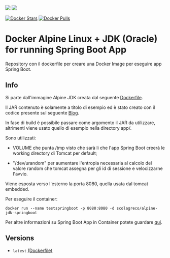 [![](https://images.microbadger.com/badges/image/scolagreco/alpine-jdk-springboot.svg)](https://microbadger.com/images/scolagreco/alpine-jdk-springboot)
[![](https://images.microbadger.com/badges/commit/scolagreco/alpine-jdk-springboot.svg)](https://microbadger.com/images/scolagreco/alpine-jdk-springboot)

[![Docker Stars](https://img.shields.io/docker/stars/scolagreco/alpine-jdk-springboot.svg)](https://hub.docker.com/r/scolagreco/alpine-jdk-springboot/)
[![Docker Pulls](https://img.shields.io/docker/pulls/scolagreco/alpine-jdk-springboot.svg)](https://hub.docker.com/r/scolagreco/alpine-jdk-springboot/)

# Docker Alpine Linux + JDK (Oracle) for running Spring Boot App

Repository con il dockerfile per creare una Docker Image per eseguire app Spring Boot.

## Info

Si parte dall'immagine Alpine JDK creata dal seguente [Dockerfile](https://github.com/scolagreco/alpine-jdk/blob/master/Dockerfile).

Il JAR contenuto è solamente a titolo di esempio ed è stato creato con il codice presente sul seguente [Blog](https://www.boraji.com/spring-boot-hello-world-example).

In fase di build è possibile passare come argomento il JAR da utilizzare, altrimenti viene usato quello di esempio nella directory app/.

Sono utilizzati:

- VOLUME che punta /tmp visto che sarà li che l'app Spring Boot creerà le working directory di Tomcat per default;

- "/dev/urandom" per aumentare l'entropia necessaria al calcolo del valore random che tomcat assegna per gli id di sessione e velocizzarne l'avvio.

Viene esposta verso l'esterno la porta 8080, quella usata dal tomcat embedded.

Per eseguire il container:

	docker run --name testspringboot -p 8080:8080 -d scolagreco/alpine-jdk-springboot

Per altre informazioni su Spring Boot App in Container potete guardare [qui](https://spring.io/guides/gs/spring-boot-docker/#_containerize_it).

## Versions

- `latest` [(Dockerfile)](https://github.com/scolagreco/alpine-jdk-springboot/blob/master/Dockerfile)

